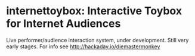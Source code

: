 # internettoybox: Interactive Toybox for Internet Audiences
Live performer/audience interaction system, under development. Still very early stages.
For info see http://hackaday.io/diemastermonkey
